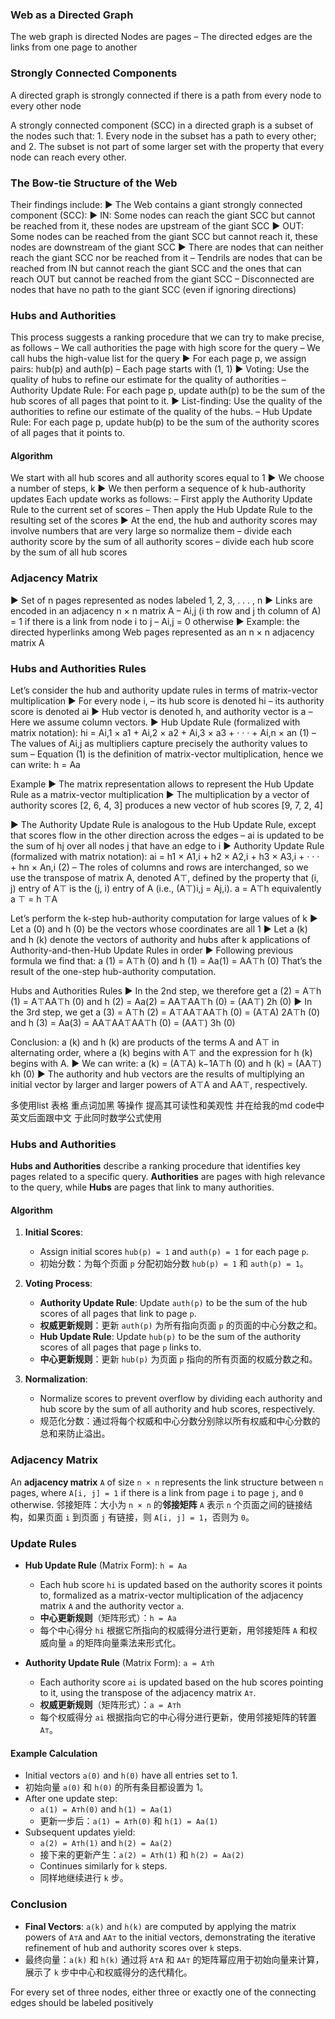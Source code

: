 ### Web as a Directed Graph
The web graph is directed
Nodes are pages – The directed edges are the links from one page to another

### Strongly Connected Components
A directed graph is strongly connected if there is a path from every node to every other node

A strongly connected component (SCC) in a directed graph is a subset of the nodes such that: 1. Every node in the subset has a path to every other; and 2. The subset is not part of some larger set with the property that every node can reach every other.

### The Bow-tie Structure of the Web
Their findings include: ▶ The Web contains a giant strongly connected component (SCC): ▶ IN: Some nodes can reach the giant SCC but cannot be reached from it, these nodes are upstream of the giant SCC ▶ OUT: Some nodes can be reached from the giant SCC but cannot reach it, these nodes are downstream of the giant SCC ▶ There are nodes that can neither reach the giant SCC nor be reached from it – Tendrils are nodes that can be reached from IN but cannot reach the giant SCC and the ones that can reach OUT but cannot be reached from the giant SCC – Disconnected are nodes that have no path to the giant SCC (even if ignoring directions)


### Hubs and Authorities
This process suggests a ranking procedure that we can try to make precise, as follows – We call authorities the page with high score for the query – We call hubs the high-value list for the query ▶ For each page p, we assign pairs: hub(p) and auth(p) – Each page starts with (1, 1) ▶ Voting: Use the quality of hubs to refine our estimate for the quality of authorities – Authority Update Rule: For each page p, update auth(p) to be the sum of the hub scores of all pages that point to it. ▶ List-finding: Use the quality of the authorities to refine our estimate of the quality of the hubs. – Hub Update Rule: For each page p, update hub(p) to be the sum of the authority scores of all pages that it points to.


#### Algorithm
We start with all hub scores and all authority scores equal to 1 ▶ We choose a number of steps, k ▶ We then perform a sequence of k hub-authority updates Each update works as follows: – First apply the Authority Update Rule to the current set of scores – Then apply the Hub Update Rule to the resulting set of the scores ▶ At the end, the hub and authority scores may involve numbers that are very large so normalize them – divide each authority score by the sum of all authority scores – divide each hub score by the sum of all hub scores

### Adjacency Matrix
▶ Set of n pages represented as nodes labeled 1, 2, 3, . . . , n ▶ Links are encoded in an adjacency n × n matrix A – Ai,j (i th row and j th column of A) = 1 if there is a link from node i to j – Ai,j = 0 otherwise ▶ Example: the directed hyperlinks among Web pages represented as an n × n adjacency matrix A

### Hubs and Authorities Rules
Let’s consider the hub and authority update rules in terms of matrix-vector multiplication ▶ For every node i, – its hub score is denoted hi – its authority score is denoted ai ▶ Hub vector is denoted h, and authority vector is a – Here we assume column vectors. ▶ Hub Update Rule (formalized with matrix notation): hi = Ai,1 × a1 + Ai,2 × a2 + Ai,3 × a3 + · · · + Ai,n × an (1) – The values of Ai,j as multipliers capture precisely the authority values to sum – Equation (1) is the definition of matrix-vector multiplication, hence we can write:
h = Aa

Example ▶ The matrix representation allows to represent the Hub Update Rule as a matrix-vector multiplication ▶ The multiplication by a vector of authority scores [2, 6, 4, 3] produces a new vector of hub scores [9, 7, 2, 4]

▶ The Authority Update Rule is analogous to the Hub Update Rule, except that scores flow in the other direction across the edges – ai is updated to be the sum of hj over all nodes j that have an edge to i ▶ Authority Update Rule (formalized with matrix notation): ai = h1 × A1,i + h2 × A2,i + h3 × A3,i + · · · + hn × An,i (2) – The roles of columns and rows are interchanged, so we use the transpose of matrix A, denoted A⊤, defined by the property that (i, j) entry of A⊤ is the (j, i) entry of A (i.e., (A⊤)i,j = Aj,i). a = A⊤h equivalently a ⊤ = h ⊤A


Let’s perform the k-step hub-authority computation for large values of k ▶ Let a (0) and h (0) be the vectors whose coordinates are all 1 ▶ Let a (k) and h (k) denote the vectors of authority and hubs after k applications of Authority-and-then-Hub Update Rules in order ▶ Following previous formula we find that: a (1) = A⊤h (0) and h (1) = Aa(1) = AA⊤h (0) That’s the result of the one-step hub-authority computation.

Hubs and Authorities Rules ▶ In the 2nd step, we therefore get a (2) = A⊤h (1) = A⊤AA⊤h (0) and h (2) = Aa(2) = AA⊤AA⊤h (0) = (AA⊤) 2h (0) ▶ In the 3rd step, we get a (3) = A⊤h (2) = A⊤AA⊤AA⊤h (0) = (A⊤A) 2A⊤h (0) and h (3) = Aa(3) = AA⊤AA⊤AA⊤h (0) = (AA⊤) 3h (0)

Conclusion: a (k) and h (k) are products of the terms A and A⊤ in alternating order, where a (k) begins with A⊤ and the expression for h (k) begins with A. ▶ We can write: a (k) = (A⊤A) k−1A⊤h (0) and h (k) = (AA⊤) kh (0) ▶ The authority and hub vectors are the results of multiplying an initial vector by larger and larger powers of A⊤A and AA⊤, respectively.

多使用list 表格 重点词加黑 等操作 提高其可读性和美观性 并在给我的md code中 英文后面跟中文 于此同时数学公式使用$$$$
### Hubs and Authorities

**Hubs and Authorities** describe a ranking procedure that identifies key pages related to a specific query. **Authorities** are pages with high relevance to the query, while **Hubs** are pages that link to many authorities.

#### Algorithm

1. **Initial Scores**:
   - Assign initial scores `hub(p) = 1` and `auth(p) = 1` for each page `p`.
   - 初始分数：为每个页面 `p` 分配初始分数 `hub(p) = 1` 和 `auth(p) = 1`。
   
2. **Voting Process**:
   - **Authority Update Rule**: Update `auth(p)` to be the sum of the hub scores of all pages that link to page `p`.
   - **权威更新规则**：更新 `auth(p)` 为所有指向页面 `p` 的页面的中心分数之和。
   - **Hub Update Rule**: Update `hub(p)` to be the sum of the authority scores of all pages that page `p` links to.
   - **中心更新规则**：更新 `hub(p)` 为页面 `p` 指向的所有页面的权威分数之和。
   
3. **Normalization**:
   - Normalize scores to prevent overflow by dividing each authority and hub score by the sum of all authority and hub scores, respectively.
   - 规范化分数：通过将每个权威和中心分数分别除以所有权威和中心分数的总和来防止溢出。

### Adjacency Matrix

An **adjacency matrix** `A` of size `n × n` represents the link structure between `n` pages, where `A[i, j] = 1` if there is a link from page `i` to page `j`, and `0` otherwise.
邻接矩阵：大小为 `n × n` 的**邻接矩阵** `A` 表示 `n` 个页面之间的链接结构，如果页面 `i` 到页面 `j` 有链接，则 `A[i, j] = 1`，否则为 `0`。

### Update Rules

- **Hub Update Rule** (Matrix Form): `h = Aa`
  - Each hub score `hi` is updated based on the authority scores it points to, formalized as a matrix-vector multiplication of the adjacency matrix `A` and the authority vector `a`.
  - **中心更新规则**（矩阵形式）：`h = Aa`
  - 每个中心得分 `hi` 根据它所指向的权威得分进行更新，用邻接矩阵 `A` 和权威向量 `a` 的矩阵向量乘法来形式化。

- **Authority Update Rule** (Matrix Form): `a = A⊤h`
  - Each authority score `ai` is updated based on the hub scores pointing to it, using the transpose of the adjacency matrix `A⊤`.
  - **权威更新规则**（矩阵形式）：`a = A⊤h`
  - 每个权威得分 `ai` 根据指向它的中心得分进行更新，使用邻接矩阵的转置 `A⊤`。

#### Example Calculation

- Initial vectors `a(0)` and `h(0)` have all entries set to 1.
- 初始向量 `a(0)` 和 `h(0)` 的所有条目都设置为 1。
- After one update step:
  - `a(1) = A⊤h(0)` and `h(1) = Aa(1)`
  - 更新一步后：`a(1) = A⊤h(0)` 和 `h(1) = Aa(1)`
- Subsequent updates yield:
  - `a(2) = A⊤h(1)` and `h(2) = Aa(2)`
  - 接下来的更新产生：`a(2) = A⊤h(1)` 和 `h(2) = Aa(2)`
  - Continues similarly for `k` steps.
  - 同样地继续进行 `k` 步。

### Conclusion

- **Final Vectors**: `a(k)` and `h(k)` are computed by applying the matrix powers of `A⊤A` and `AA⊤` to the initial vectors, demonstrating the iterative refinement of hub and authority scores over `k` steps.
- 最终向量：`a(k)` 和 `h(k)` 通过将 `A⊤A` 和 `AA⊤` 的矩阵幂应用于初始向量来计算，展示了 `k` 步中中心和权威得分的迭代精化。

For every set of three nodes, either three or exactly one of the connecting edges should be labeled positively
